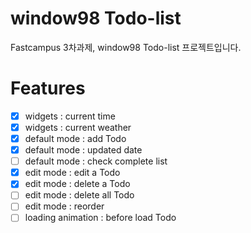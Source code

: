 # window98 Todo-list

Fastcampus 3차과제, window98 Todo-list 프로젝트입니다.

# Features

- [x] widgets : current time
- [x] widgets : current weather
- [x] default mode : add Todo
- [x] default mode : updated date
- [ ] default mode : check complete list
- [x] edit mode : edit a Todo
- [x] edit mode : delete a Todo
- [ ] edit mode : delete all Todo
- [ ] edit mode : reorder
- [ ] loading animation : before load Todo
